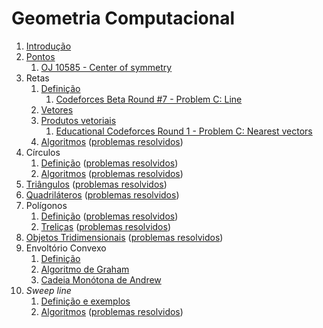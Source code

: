 Geometria Computacional
=======================

1. [Introdução](slides/intro/intro.pdf)
1. [Pontos](slides/pontos/pontos.pdf) 
    1. [OJ 10585 - Center of symmetry](problems/OJ_10585/OJ_10585.pdf)
1. Retas
    1. [Definição](slides/retas_definicao/retas_definicao.pdf) 
        1. [Codeforces Beta Round #7 - Problem C: Line](problems/CF_7C/CF_7C.pdf)
    1. [Vetores](slides/vetores_definicao/vetores_definicao.pdf)
    1. [Produtos vetoriais](slides/vetores_produtos/vetores_produtos.pdf)
        1. [Educational Codeforces Round 1 - Problem C: Nearest vectors](problems/CF_598C/CF_598C.pdf)
    1. [Algoritmos](slides/retas_algoritmos/retas_algoritmos.pdf) ([problemas resolvidos](problems/LN-2/LN-2.pdf))
1. Círculos
    1. [Definição](slides/circulos_definicao/circulos_definicao.pdf) ([problemas resolvidos](problems/CC-1/CC-1.pdf))
    1. [Algoritmos](slides/circulos_algoritmos/circulos_algoritmos.pdf) ([problemas resolvidos](problems/CC-2/CC-2.pdf))
1. [Triângulos](slides/triangulos/triangulos.pdf) ([problemas resolvidos](problems/TR-1/TR-1.pdf))
1. [Quadriláteros](slides/quadrilateros/quadrilateros.pdf) ([problemas resolvidos](problems/QL-1/QL-1.pdf))
1. Polígonos
    1. [Definição](slides/poligonos_definicao/poligonos_definicao.pdf) ([problemas resolvidos](problems/PL-1/PL-1.pdf))
    1. [Treliças](slides/poligonos_trelicas/poligonos_trelicas.pdf) ([problemas resolvidos](problems/PL-2/PL-2.pdf))
1. [Objetos Tridimensionais](slides/3d/3d.pdf) ([problemas resolvidos](problems/3D-1/3D-1.pdf))
1. Envoltório Convexo
    1. [Definição](slides/envoltorio_convexo/envoltorio_convexo.pdf)
    1. [Algoritmo de Graham](slides/graham/graham.pdf)
    1. [Cadeia Monótona de Andrew](slides/andrew/andrew.pdf)
1. _Sweep line_
    1. [Definição e exemplos](slides/sweep_line_definicao/sweep_line_definicao.pdf)
    1. [Algoritmos](slides/SL-2/SL-2.pdf) ([problemas resolvidos](problems/SL-2/SL-2.pdf))

<!-- Assuntos pendentes:
Pontos:
    1. exemplo de definição de ponto tridimensional com tuplas/decomposição estruturada

1. Convex hull dinâmico
2. Interseção entre dois conjuntos de segmentos
3. Operações binárias em polígonos: união, subtração e interseção
-->

